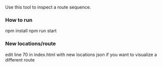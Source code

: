 Use this tool to inspect a route sequence.

### How to run
npm install
npm run start

### New locations/route
edit line 70 in index.html with new locations json if you want to visualize a different route 